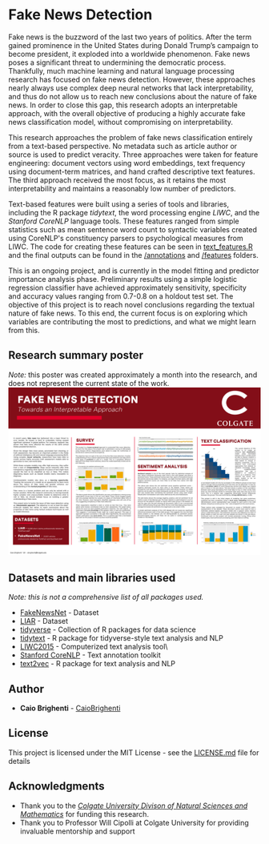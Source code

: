# Fake News Detection

Fake news is the buzzword of the last two years of politics. After the term gained prominence in the United States during Donald Trump’s campaign to become president, it exploded into a worldwide phenomenon. Fake news poses a significant threat to undermining the democratic process. Thankfully, much machine learning and natural language processing research has focused on fake news detection. However, these approaches nearly always use complex deep neural networks that lack interpretability, and thus do not allow us to reach new conclusions about the nature of fake news. In order to close this gap, this research adopts an interpretable approach, with the overall objective of producing a highly accurate fake news classification model, without compromising on interpretability.

This research approaches the problem of fake news classification entirely from a text-based perspective. No metadata such as article author or source is used to predict veracity. Three approaches were taken for feature engineering: document vectors using word embeddings, text frequency using document-term matrices, and hand crafted descriptive text features. The third approach received the most focus, as it retains the most interpretability and maintains a reasonably low number of predictors.

Text-based features were built using a series of tools and libraries, including the R package *tidytext*, the word processing engine *LIWC*, and the *Stanford CoreNLP* language tools. These features ranged from simple statistics such as mean sentence word count to syntactic variables created using CoreNLP's constituency parsers to psychological measures from LIWC. The code for creating these features can be seen in [text_features.R](https://github.com/CaioBrighenti/fake-news/blob/master/text_features.R) and the final outputs can be found in the [/annotations](https://github.com/CaioBrighenti/fake-news/tree/master/features) and [/features](https://github.com/CaioBrighenti/fake-news/tree/master/features) folders.

This is an ongoing project, and is currently in the model fitting and predictor importance analysis phase. Preliminary results using a simple logistic regression classifier have achieved approximately sensitivity, specificity and accuracy values ranging from 0.7-0.8 on a holdout test set. The objective of this project is to reach novel conclusions regarding the textual nature of fake news. To this end, the current focus is on exploring which variables are contributing the most to predictions, and what we might learn from this.

## Research summary poster
*Note:* this poster was created approximately a month into the research, and does not represent the current state of the work.
![Reseach Poster](https://github.com/CaioBrighenti/fake-news/blob/master/plots/Poster-1.png?raw=true)

## Datasets and main libraries used
*Note: this is not a comprehensive list of all packages used.*

* [FakeNewsNet](https://github.com/KaiDMML/FakeNewsNet) - Dataset
* [LIAR](https://arxiv.org/abs/1705.00648) - Dataset
* [tidyverse](https://www.tidyverse.org/) - Collection of R packages for data science
* [tidytext](https://cran.r-project.org/web/packages/tidytext/index.html) - R package for tidyverse-style text analysis and NLP
* [LIWC2015](http://liwc.wpengine.com/) - Computerized text analysis tool\
* [Stanford CoreNLP](https://stanfordnlp.github.io/CoreNLP/) - Text annotation toolkit
* [text2vec](http://text2vec.org/) - R package for text analysis and NLP


## Author

* **Caio Brighenti** - [CaioBrighenti](https://github.com/CaioBrighenti)

## License

This project is licensed under the MIT License - see the [LICENSE.md](LICENSE.md) file for details

## Acknowledgments

* Thank you to the [*Colgate University Divison of Natural Sciences and Mathematics*](https://www.colgate.edu/academics/departments-programs/division-natural-sciences-and-mathematics) for funding this research.
* Thank you to Professor Will Cipolli at Colgate University for providing invaluable mentorship and support
